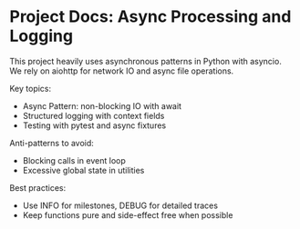 # Project Docs: Async Processing and Logging

This project heavily uses asynchronous patterns in Python with asyncio.  
We rely on aiohttp for network IO and async file operations.

Key topics:
- Async Pattern: non-blocking IO with await
- Structured logging with context fields
- Testing with pytest and async fixtures

Anti-patterns to avoid:
- Blocking calls in event loop
- Excessive global state in utilities

Best practices:
- Use INFO for milestones, DEBUG for detailed traces
- Keep functions pure and side-effect free when possible

